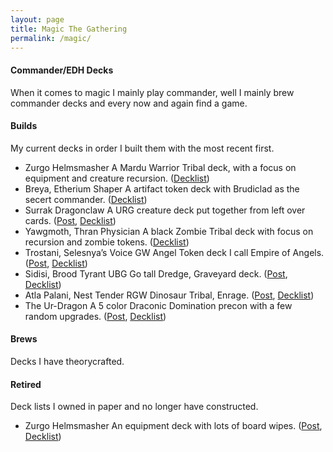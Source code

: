 ```yaml
---
layout: page
title: Magic The Gathering
permalink: /magic/
---
```


#### Commander/EDH Decks
When it comes to magic I mainly play commander, well I mainly brew commander decks and every now and again find a game.

#### Builds
My current decks in order I built them with the most recent first.
- <auto-card>Zurgo Helmsmasher</auto-card> A Mardu Warrior Tribal deck, with a focus on equipment and creature recursion. ([Decklist](https://www.moxfield.com/decks/JeVGra7hvkqINzT1VMPshw))
- <auto-card>Breya, Etherium Shaper</auto-card> A artifact token deck with Brudiclad as the secert commander. ([Decklist](https://www.moxfield.com/decks/lV_GxOuEDkSMd54f2H1Y1w))
- <auto-card>Surrak Dragonclaw</auto-card> A URG creature deck put together from left over cards. ([Post](https://tactictalisman.github.io/2020/08/20/surrak-dragonclaw.html), [Decklist](https://www.moxfield.com/decks/G7EWKdverEaSL9yZsMn-Sw))
- <auto-card>Yawgmoth, Thran Physician</auto-card> A black Zombie Tribal deck with focus on recursion and zombie tokens. ([Decklist](https://www.moxfield.com/decks/tToXQsHiMUC3X8uedeePBQ))
- <auto-card>Trostani, Selesnya’s Voice</auto-card> GW Angel Token deck I call Empire of Angels. ([Post](https://tactictalisman.github.io/2020/03/12/empire-of-angels.html), [Decklist](https://www.moxfield.com/decks/SNEZ-0VvN0-3b8faeEk46A))
- <auto-card>Sidisi, Brood Tyrant</auto-card> UBG Go tall Dredge, Graveyard deck. ([Post](https://tactictalisman.github.io/2020/10/18/sidisi-dredge.html), [Decklist](https://www.moxfield.com/decks/tlLskiCGx0uheZAOzNj5mw))
- <auto-card>Atla Palani, Nest Tender</auto-card> RGW Dinosaur Tribal, Enrage. ([Post](https://tactictalisman.github.io/2020/04/27/Dinosaur.html), [Decklist](https://www.moxfield.com/decks/J3nAi7YQOkOri7aSujkADA))
- <auto-card>The Ur-Dragon</auto-card> A 5 color Draconic Domination precon with a few random upgrades. ([Post](https://tactictalisman.github.io/2020/08/30/draconic-domination.html), [Decklist](https://www.moxfield.com/decks/evgdJSuILUWiKj3FUzWyRg))

#### Brews
Decks I have theorycrafted.

#### Retired
Deck lists I owned in paper and no longer have constructed.
- <auto-card>Zurgo Helmsmasher</auto-card> An equipment deck with lots of board wipes. ([Post](https://tactictalisman.github.io/2020/08/17/zurgo-worldslayer.html), [Decklist](https://www.moxfield.com/decks/VT6uvkhdRE2lcuGyluU39Q))
